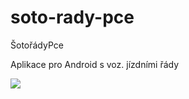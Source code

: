 # soto-rady-pce
ŠotořádyPce

Aplikace pro Android s voz. jízdními řády

<img src="http://hradecketrolejbusy.cz/nev/srpce.png">
